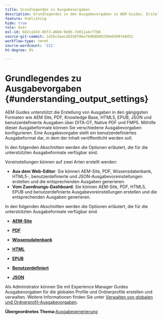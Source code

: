 ```yaml
---
title: Grundlegendes zu Ausgabevorgaben
description: Grundlegendes zu den Ausgabevorgaben in AEM Guides. Erstellen Sie Ausgabevorgaben über den Web-Editor und das Zuordnungs-Dashboard für die Formate AEM Site, PDF, HTML5, EPUB, Custom und JSON.
feature: Publishing
hide: true
role: User
exl-id: 682ca543-86f3-46b0-9e05-7e011a4cf7b8
source-git-commit: 1426cdaecdd358f06e76908b09330e65997e8452
workflow-type: tm+mt
source-wordcount: '211'
ht-degree: 0%

---
```


# Grundlegendes zu Ausgabevorgaben {#understanding_output_settings}

AEM Guides unterstützt die Erstellung von Ausgaben in den gängigsten Formaten wie AEM Site, PDF, Knowledge Base, HTML5, EPUB, JSON und benutzerdefinierte Ausgaben über DITA-OT, Native PDF und FMPS. Mithilfe dieser Ausgabeformate können Sie verschiedene Ausgabevorgaben konfigurieren. Eine Ausgabevorgabe stellt ein benutzerdefiniertes Ausgabeformat dar, in dem der Inhalt veröffentlicht werden soll.

In den folgenden Abschnitten werden die Optionen erläutert, die für die unterstützten Ausgabeformate verfügbar sind.

Voreinstellungen können auf zwei Arten erstellt werden:

- **Aus dem Web-Editor**: Sie können AEM-Site, PDF, Wissensdatenbank, HTML5-, benutzerdefinierte und JSON-Ausgabevoreinstellungen erstellen und die entsprechenden Ausgaben generieren.
- **Vom Zuordnungs-Dashboard**: Sie können AEM-Site, PDF, HTML5, EPUB und benutzerdefinierte Ausgabevoreinstellungen erstellen und die entsprechenden Ausgaben generieren.

In den folgenden Abschnitten werden die Optionen erläutert, die für die unterstützten Ausgabeformate verfügbar sind.

- **[AEM-Site](generate-output-aem-site.md)**

- **[PDF](generate-output-pdf.md)**

- **[Wissensdatenbank](generate-output-knowledge-base.md)**

- **[HTML](generate-output-html5.md)**

- **[EPUB](generate-output-epub.md)**

- **[Benutzerdefiniert](generate-output-custom.md)**

- **[JSON](generate-output-json.md)**

Als Administrator können Sie mit Experience Manager Guides Ausgabevorgaben für die globalen Profile und Ordnerprofile erstellen und verwalten. Weitere Informationen finden Sie unter [Verwalten von globalen und Ordnerprofil-Ausgabevorgaben](./web-editor-manage-output-presets.md).

**Übergeordnetes Thema:**&#x200B;[ Ausgabegenerierung](generate-output.md)
